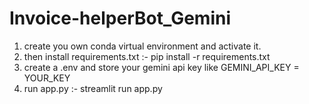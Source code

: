 # Invoice-helperBot_Gemini

1. create you own conda virtual environment and activate it.
2. then install requirements.txt :- pip install -r requirements.txt
3. create a .env and store your gemini api key like GEMINI_API_KEY = YOUR_KEY
4. run app.py :- streamlit run app.py
